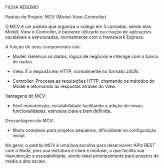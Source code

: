 FICHA RESUMO

Padrão de Projeto: MCV (Model-View-Controller) 

O MCV é um padrão que organiza o código em 3 camadas, sendo elas Model, View e Controller, é bastante utilizado na criação de aplicações escaláveis e estruturadas, normalmente com o framework Express. 

A função de seus componentes são: 

- Model: Gerencia os dados, lógica de negócios e interage com o banco de dados. 

- View: É a resposta em HTTP, normalmente no formato JSON. 

- Controller: Processa as requisições HTTP, chamando os métodos do Model e retornando as respostas através do View. 

Vantagens do MCV: 

- Fácil manutenção, escalabilidade facilitando a adição de novas funcionalidades, estrutura clara e bem definida. 

Desvantagens do MCV: 

- Muito complexo para projetos pequenos, dificuldade na configuração inicial. 

No geral, o padrão MCV é uma boa escolha para desenvolver APIs REST com o Node, pois sua estrutura é clara e modular, o que facilita sua manutenção e escalabilidade, sendo ideal principalmente para projetos de média a alta escala. 
